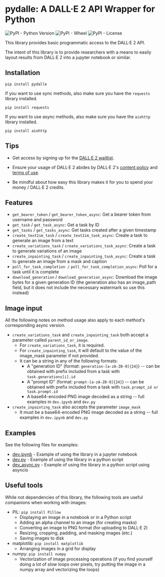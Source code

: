 # pydalle: A DALL·E 2 API Wrapper for Python

![PyPI - Python Version](https://img.shields.io/pypi/pyversions/pydalle)
![PyPI - Wheel](https://img.shields.io/pypi/wheel/pydalle)
![PyPI - License](https://img.shields.io/pypi/l/pydalle)

This library provides basic programmatic access to the DALL·E 2 API.

The intent of this library is to provide researchers with a means to easily layout
results from DALL·E 2 into a jupyter notebook or similar.

## Installation

    pip install pydalle

If you want to use sync methods, also make sure you have the `requests` library installed.

    pip install requests

If you want to use async methods, also make sure you have the `aiohttp` library installed.

    pip install aiohttp

## Tips

- Get access by signing up for the [DALL·E 2 waitlist][1].

- Ensure your usage of DALL·E 2 abides by DALL·E 2's [content policy][2] and [terms of use][3].

- Be mindful about how easy this library makes it for you to spend your money / DALL·E 2 credits.

## Features

- `get_bearer_token` / `get_bearer_token_async`: Get a bearer token from username and password
- `get_task` / `get_task_async`: Get a task by ID
- `get_tasks` / `get_tasks_async`: Get tasks created after a given timestamp
- `create_text2im_task` / `create_text2im_task_async`: Create a task to generate an image from a text
- `create_variations_task` / `create_variations_task_async`: Create a task to generate variations of an image
- `create_inpainting_task` / `create_inpainting_task_async`: Create a task to generate an image from a mask and caption
- `poll_for_task_completion /` `poll_for_task_completion_async`: Poll for a task until it is complete
- `download_generation` / `download_generation_async`: Download the image bytes for a given generation ID
  (the generation also has an image_path field, but it does not include the necessary watermark so use this instead)

## Image input

All the following notes on method usage also apply to each method's corresponding async version.

- `create_variations_task` and `create_inpainting_task` both accept a parameter called `parent_id_or_image`.
    - For `create_variations_task`, it is required.
    - For `create_inpainting_task`, it will default to the value of the image_mask parameter if not provided.
    - It can be a string in any of the following formats:
        - A "generation ID" (format: `generation-[a-zA-Z0-9]{24}`) -- can be obtained with prefix included from a task
          with `task.generations[i].id`
        - A "prompt ID" (format: `prompt-[a-zA-Z0-9]{24}`) -- can be obtained with prefix included from a task
          with `task.prompt_id or task.prompt.id`
        - A base64-encoded PNG image decoded as a string -- full examples in `dev.ipynb` and `dev.py`
- `create_inpainting_task` also accepts the parameter `image_mask`
    - It must be a base64-encoded PNG image decoded as a string -- full examples in `dev.ipynb` and `dev.py`

## Examples

See the following files for examples:

- [dev.ipynb](./dev.ipynb) - Example of using the library in a jupyter notebook
- [dev.py](./dev.py) - Example of using the library in a python script
- [dev_async.py](./dev_async.py) - Example of using the library in a python script using asyncio

## Useful tools

While not dependencies of this library, the following tools are useful companions when working with images:

- PIL: `pip install Pillow`
    - Displaying an image in a notebook or in a Python script
    - Adding an alpha channel to an image (for creating masks)
    - Converting an image to PNG format (for uploading to DALL·E 2)
    - Resizing, cropping, padding, and masking images (etc.)
    - Saving images to disk
- matplotlib: `pip install matplotlib`
    - Arranging images in a grid for display
- numpy: `pip install numpy`
    - Vectorization of image processing operations
      (if you find yourself doing a lot of slow loops over pixels, try putting the image in a numpy array and
      vectorizing the loops)

[1]: https://labs.openai.com/waitlist

[2]: https://labs.openai.com/policies/content-policy

[3]: https://labs.openai.com/policies/terms
